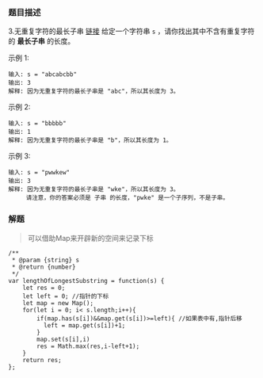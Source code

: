 ### 题目描述

3.无重复字符的最长子串
[链接](https://leetcode-cn.com/problems/longest-substring-without-repeating-characters/)
给定一个字符串 ``s`` ，请你找出其中不含有重复字符的 **最长子串** 的长度。
 

示例 1:
```
输入: s = "abcabcbb"
输出: 3 
解释: 因为无重复字符的最长子串是 "abc"，所以其长度为 3。
```
示例 2:
```
输入: s = "bbbbb"
输出: 1
解释: 因为无重复字符的最长子串是 "b"，所以其长度为 1。
```
示例 3:
```
输入: s = "pwwkew"
输出: 3
解释: 因为无重复字符的最长子串是 "wke"，所以其长度为 3。
     请注意，你的答案必须是 子串 的长度，"pwke" 是一个子序列，不是子串。
 ```

### 解题
> 可以借助Map来开辟新的空间来记录下标

```
/**
 * @param {string} s
 * @return {number}
 */
var lengthOfLongestSubstring = function(s) {
    let res = 0;
    let left = 0; //指针的下标
    let map = new Map();
    for(let i = 0; i< s.length;i++){
        if(map.has(s[i])&&map.get(s[i])>=left){ //如果表中有,指针后移
          left = map.get(s[i])+1;
        }
        map.set(s[i],i)
        res = Math.max(res,i-left+1);
    }
    return res;
};
```